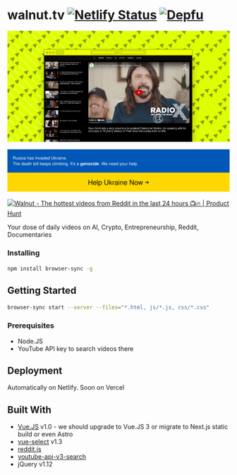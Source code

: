# walnut.tv [![Netlify Status](https://api.netlify.com/api/v1/badges/1fa27190-a5c1-4017-b984-052a0ca3b04e/deploy-status)](https://app.netlify.com/sites/walnut/deploys) [![Depfu](https://badges.depfu.com/badges/f36f8f88cedc8a59f152898cbdaf3ccf/overview.svg)](https://depfu.com/github/gianpaj/walnut.tv?project_id=24383)

[![walnut.tv](https://raw.githubusercontent.com/gianpaj/walnut.tv/master/public/walnut.tv-og-image.png)](https://walnut.tv)

[![Stand With Ukraine](https://raw.githubusercontent.com/vshymanskyy/StandWithUkraine/main/banner2-direct.svg)](https://vshymanskyy.github.io/StandWithUkraine)

<a href="https://www.producthunt.com/posts/walnut-2?utm_source=badge-featured&utm_medium=badge&utm_souce=badge-walnut-2" target="_blank"><img src="https://api.producthunt.com/widgets/embed-image/v1/featured.svg?post_id=151473&theme=dark" alt="Walnut - The hottest videos from Reddit in the last 24 hours 📺🔥 | Product Hunt" style="width: 250px; height: 54px;" width="250" height="54" /></a>

Your dose of daily videos on AI, Crypto, Entrepreneurship, Reddit, Documentaries

### Installing

```bash
npm install browser-sync -g
```

## Getting Started

```bash
browser-sync start --server --files="*.html, js/*.js, css/*.css"
```

### Prerequisites

- Node.JS
- YouTube API key to search videos there

## Deployment

Automatically on Netlify. Soon on Vercel

## Built With

- [Vue.JS](http://vuejs.org/) v1.0 - we should upgrade to Vue.JS 3 or migrate to Next.js static build or even Astro
- [vue-select](https://github.com/sagalbot/vue-select) v1.3
- [reddit.js](https://github.com/sahilm/reddit.js)
- [youtube-api-v3-search](https://github.com/LionRoar/youtube-api-v3-search)
- jQuery v1.12
